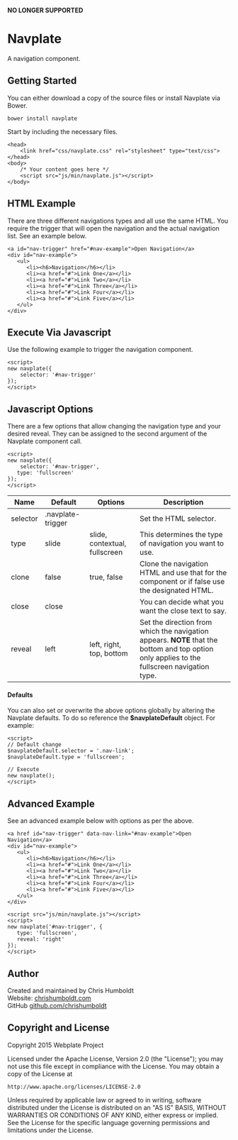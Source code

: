 **NO LONGER SUPPORTED**

# Navplate
A navigation component.

## Getting Started
You can either download a copy of the source files or install Navplate via Bower.

```
bower install navplate
```

Start by including the necessary files.

```
<head>
	<link href="css/navplate.css" rel="stylesheet" type="text/css">
</head>
<body>
	/* Your content goes here */
	<script src="js/min/navplate.js"></script>
</body>
```

## HTML Example
There are three different navigations types and all use the same HTML. You require the trigger that will open the navigation and the actual navigation list. See an example below.

```
<a id="nav-trigger" href="#nav-example">Open Navigation</a>
<div id="nav-example">
   <ul>
      <li><h6>Navigation</h6></li>
      <li><a href="#">Link One</a></li>
      <li><a href="#">Link Two</a></li>
      <li><a href="#">Link Three</a></li>
      <li><a href="#">Link Four</a></li>
      <li><a href="#">Link Five</a></li>
   </ul>
</div>
```

## Execute Via Javascript
Use the following example to trigger the navigation component.

```
<script>
new navplate({
	selector: '#nav-trigger'
});
</script>
```

## Javascript Options
There are a few options that allow changing the navigation type and your desired reveal. They can be assigned to the second argument of the Navplate component call.

```
<script>
new navplate({
	selector: '#nav-trigger',
   type: 'fullscreen'
});
</script>
```

| Name | Default | Options | Description |
| ---- | ---- | ---- | ---- |
| selector | .navplate-trigger | | Set the HTML selector. |
| type | slide | slide, contextual, fullscreen | This determines the type of navigation you want to use. |
| clone | false | true, false | Clone the navigation HTML and use that for the component or if false use the designated HTML. |
| close | close | | You can decide what you want the close text to say. |
| reveal | left | left, right, top, bottom | Set the direction from which the navigation appears. **NOTE** that the bottom and top option only applies to the fullscreen navigation type. |

#### Defaults
You can also set or overwrite the above options globally by altering the Navplate defaults. To do so reference the **$navplateDefault** object. For example:

```
<script>
// Default change
$navplateDefault.selector = '.nav-link';
$navplateDefault.type = 'fullscreen';

// Execute
new navplate();
</script>
```

## Advanced Example
See an advanced example below with options as per the above.

```
<a href id="nav-trigger" data-nav-link="#nav-example">Open Navigation</a>
<div id="nav-example">
   <ul>
      <li><h6>Navigation</h6></li>
      <li><a href="#">Link One</a></li>
      <li><a href="#">Link Two</a></li>
      <li><a href="#">Link Three</a></li>
      <li><a href="#">Link Four</a></li>
      <li><a href="#">Link Five</a></li>
   </ul>
</div>

<script src="js/min/navplate.js"></script>
<script>
new navplate('#nav-trigger', {
   type: 'fullscreen',
   reveal: 'right'
});
</script>
```

## Author
Created and maintained by Chris Humboldt<br>
Website: <a href="http://chrishumboldt.com/">chrishumboldt.com</a><br>
GitHub <a href="https://github.com/chrishumboldt">github.com/chrishumboldt</a><br>

## Copyright and License
Copyright 2015 Webplate Project

Licensed under the Apache License, Version 2.0 (the "License");
you may not use this file except in compliance with the License.
You may obtain a copy of the License at

    http://www.apache.org/licenses/LICENSE-2.0

Unless required by applicable law or agreed to in writing, software
distributed under the License is distributed on an "AS IS" BASIS,
WITHOUT WARRANTIES OR CONDITIONS OF ANY KIND, either express or implied.
See the License for the specific language governing permissions and
limitations under the License.
